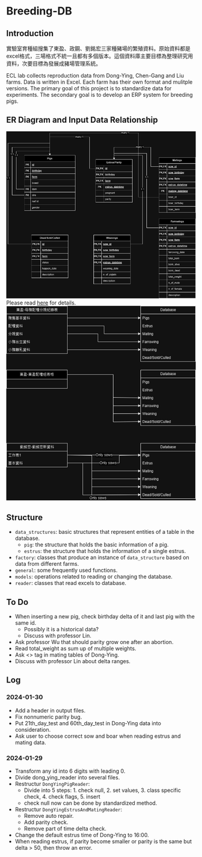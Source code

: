 # Breeding-DB

## Introduction

實驗室育種組搜集了東盈、政鋼、劉銘宏三家種豬場的繁殖資料。原始資料都是excel格式，三場格式不統一且都有多個版本。這個資料庫主要目標為整理研究用資料，次要目標為發展成豬場管理系統。

ECL lab collects reproduction data from Dong-Ying, Chen-Gang and Liu farms. Data is written in Excel. Each farm has their own format and mulitple versions. The primary goal of this project is to standardize data for experiments. The secondary goal is to develop an ERP system for breeding pigs.

## ER Diagram and Input Data Relationship
![image](https://github.com/jack2012aa/breeding_db/blob/master/drawings/ER.jpg)\
Please read [here](https://github.com/jack2012aa/breeding_db/tree/master/models) for details.\
![image](https://github.com/jack2012aa/breeding_db/blob/master/drawings/CSVtoDB.jpg)

## Structure

* `data_structures`: basic structures that represent entities of a table in the database.
    * `pig`: the structure that holds the basic information of a pig.
    * `estrus`: the structure that holds the information of a single estrus.
* `factory`: classes that produce an instance of `data_structure` based on data from different farms.
* `general`: some frequently used functions.
* `models`: operations related to reading or changing the database.
* `reader`: classes that read excels to database.

## To Do
* When inserting a new pig, check birthday delta of it and last pig with the same id.
    * Possibly it is a historical data?
    * Discuss with professor Lin.
* Ask professor Wu that should parity grow one after an abortion.
* Read total_weight as sum up of multiple weights.
* Ask <> tag in mating tables of Dong-Ying.
* Discuss with professor Lin about delta ranges.

## Log

### 2024-01-30
* Add a header in output files.
* Fix nonnumeric parity bug.
* Put 21th_day_test and 60th_day_test in Dong-Ying data into consideration.
* Ask user to choose correct sow and boar when reading estrus and mating data.

### 2024-01-29
* Transform any id into 6 digits with leading 0.
* Divide dong_ying_reader into several files.
* Restructur `DongYingPigReader`:
    * Divide into 5 steps: 1. check null, 2. set values, 3. class specific check, 4. check flags, 5. insert
    * check null now can be done by standardized method.
* Restructur `DongYingEstrusAndMatingReader`:
    * Remove auto repair.
    * Add parity check.
    * Remove part of time delta check.
* Change the default estrus time of Dong-Ying to 16:00.
* When reading estrus, if parity become smaller or parity is the same but delta > 50, then throw an error.